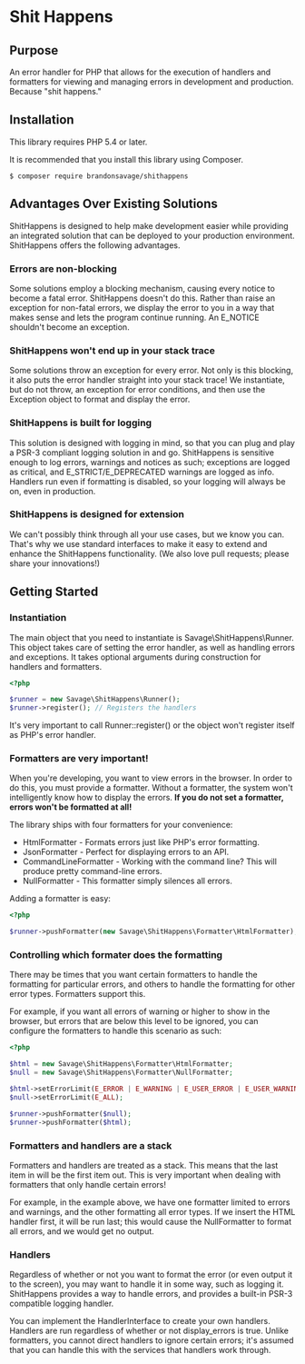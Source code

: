 # Shit Happens

## Purpose
An error handler for PHP that allows for the execution of handlers and formatters for viewing and managing errors in
development and production. Because "shit happens."

## Installation

This library requires PHP 5.4 or later.

It is recommended that you install this library using Composer.

```
$ composer require brandonsavage/shithappens
```

## Advantages Over Existing Solutions

ShitHappens is designed to help make development easier while providing an integrated solution that can be deployed to
your production environment. ShitHappens offers the following advantages.

### Errors are non-blocking

Some solutions employ a blocking mechanism, causing every notice to become a fatal error. ShitHappens doesn't do this.
Rather than raise an exception for non-fatal errors, we display the error to you in a way that makes sense and lets the
program continue running. An E_NOTICE shouldn't become an exception.

### ShitHappens won't end up in your stack trace

Some solutions throw an exception for every error. Not only is this blocking, it also puts the error handler straight
into your stack trace! We instantiate, but do not throw, an exception for error conditions, and then use the Exception
object to format and display the error.

### ShitHappens is built for logging

This solution is designed with logging in mind, so that you can plug and play a PSR-3 compliant logging solution in and
go. ShitHappens is sensitive enough to log errors, warnings and notices as such; exceptions are logged as critical, and
E_STRICT/E_DEPRECATED warnings are logged as info. Handlers run even if formatting is disabled, so your logging will
always be on, even in production.

### ShitHappens is designed for extension

We can't possibly think through all your use cases, but we know you can. That's why we use standard interfaces to make
it easy to extend and enhance the ShitHappens functionality. (We also love pull requests; please share your
innovations!)

## Getting Started

### Instantiation

The main object that you need to instantiate is Savage\ShitHappens\Runner. This object takes care of setting the error
handler, as well as handling errors and exceptions. It takes optional arguments during construction for handlers and
formatters.

```php
<?php

$runner = new Savage\ShitHappens\Runner();
$runner->register(); // Registers the handlers
```

It's very important to call Runner::register() or the object won't register itself as PHP's error handler.

### Formatters are very important!

When you're developing, you want to view errors in the browser. In order to do this, you must provide a formatter.
Without a formatter, the system won't intelligently know how to display the errors. **If you do not set a formatter,
errors won't be formatted at all!**

The library ships with four formatters for your convenience:

* HtmlFormatter - Formats errors just like PHP's error formatting.
* JsonFormatter - Perfect for displaying errors to an API.
* CommandLineFormatter - Working with the command line? This will produce pretty command-line errors.
* NullFormatter - This formatter simply silences all errors.

Adding a formatter is easy:

```php
<?php

$runner->pushFormatter(new Savage\ShitHappens\Formatter\HtmlFormatter);
```

### Controlling which formater does the formatting

There may be times that you want certain formatters to handle the formatting for particular errors, and others to handle
the formatting for other error types. Formatters support this.

For example, if you want all errors of warning or higher to show in the browser, but errors that are below this level
to be ignored, you can configure the formatters to handle this scenario as such:

```php
<?php

$html = new Savage\ShitHappens\Formatter\HtmlFormatter;
$null = new Savage\ShitHappens\Formatter\NullFormatter;

$html->setErrorLimit(E_ERROR | E_WARNING | E_USER_ERROR | E_USER_WARNING);
$null->setErrorLimit(E_ALL);

$runner->pushFormatter($null);
$runner->pushFormatter($html);
```

### Formatters and handlers are a stack

Formatters and handlers are treated as a stack. This means that the last item in will be the first item out. This is
very important when dealing with formatters that only handle certain errors!

For example, in the example above, we have one formatter limited to errors and warnings, and the other formatting all
error types. If we insert the HTML handler first, it will be run last; this would cause the NullFormatter to format all
errors, and we would get no output.

### Handlers

Regardless of whether or not you want to format the error (or even output it to the screen), you may want to handle it
in some way, such as logging it. ShitHappens provides a way to handle errors, and provides a built-in PSR-3 compatible
logging handler.

You can implement the HandlerInterface to create your own handlers. Handlers are run regardless of whether or not
display_errors is true. Unlike formatters, you cannot direct handlers to ignore certain errors; it's assumed that you
can handle this with the services that handlers work through.